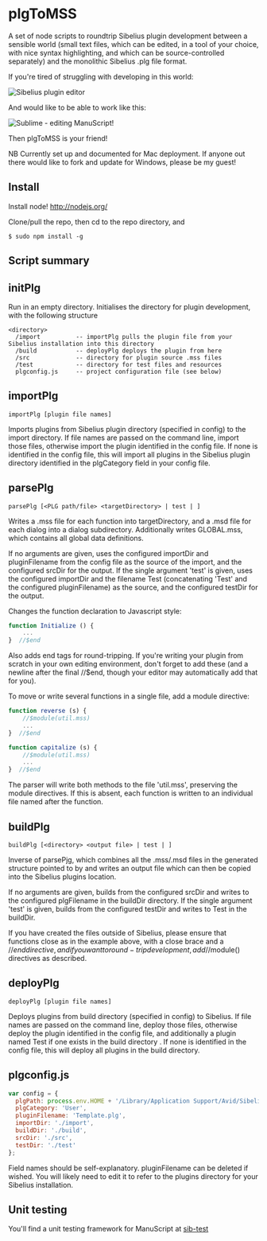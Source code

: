[sibeditor]: https://github.com/tido/plgToMSS/blob/master/images/sib-plugineditor.jpg "Sibelius"
[sublime]: https://github.com/tido/plgToMSS/blob/master/images/sib-sublime.jpg "Sublime"
# plgToMSS

A set of node scripts to roundtrip Sibelius plugin development
between a sensible world (small text files, which can be edited,
in a tool of your choice, with nice syntax highlighting, and which
can be source-controlled separately) and the monolithic Sibelius .plg
file format.

If you're tired of struggling with developing in this world:

![Sibelius plugin editor][sibeditor]

And would like to be able to work like this:

![Sublime - editing ManuScript!][sublime]

Then plgToMSS is your friend!

NB Currently set up and documented for Mac deployment. If anyone out there
would like to fork and update for Windows, please be my guest!

## Install

Install node! http://nodejs.org/

Clone/pull the repo, then cd to the repo directory, and

```
$ sudo npm install -g
```

## Script summary

## initPlg
Run in an empty directory. Initialises the directory for plugin development, with the following
structure
```
<directory>
  /import          -- importPlg pulls the plugin file from your Sibelius installation into this directory
  /build           -- deployPlg deploys the plugin from here
  /src             -- directory for plugin source .mss files
  /test            -- directory for test files and resources
  plgconfig.js     -- project configuration file (see below)
```

## importPlg
```
importPlg [plugin file names]
```
Imports plugins from Sibelius plugin directory (specified in config) to the import directory. If file names are
passed on the command line, import those files, otherwise import the plugin identified in the config file. If none
is identified in the config file, this will import all plugins in the Sibelius plugin directory identified in 
the plgCategory field in your config file.

## parsePlg
```
parsePlg [<PLG path/file> <targetDirectory> | test | ]
```

Writes a .mss file for each function into targetDirectory, and a .msd file for each dialog into a dialog
subdirectory. Additionally writes GLOBAL.mss, which contains all global data definitions.

If no arguments are given, uses the configured importDir and pluginFilename from the config file as the source of the
import, and the configured srcDir for the output. If the single argument 'test' is given, uses the configured importDir
and the filename Test<pluginFilename> (concatenating 'Test' and the configured pluginFilename) as the source, and the
configured testDir for the output.

Changes the function declaration to Javascript style:
```javascript
function Initialize () {
    ...
}  //$end
```

Also adds end tags for round-tripping. If you're writing your plugin from scratch in your own editing environment,
don't forget to add these (and a newline after the final //$end, though your editor may automatically add that
for you).

To move or write several functions in a single file, add a module directive:

```javascript
function reverse (s) {
    //$module(util.mss)
    ...
}  //$end

function capitalize (s) {
    //$module(util.mss)
    ...
}  //$end
```

The parser will write both methods to the file 'util.mss', preserving the module directives. If this is absent, each
function is written to an individual file named after the function.

## buildPlg
```
buildPlg [<directory> <output file> | test | ]
```

Inverse of parsePjg, which combines all the .mss/.msd files in the generated structure pointed to by
<directory> and writes an output file which can then be copied into the Sibelius plugins location.

If no arguments are given, builds from the configured srcDir and writes to the configured plgFilename in the buildDir
directory. If the single argument 'test' is given, builds from the configured testDir and writes to
Test<plgFilename> in the buildDir.

If you have created the files outside of Sibelius, please ensure that functions close as in the example
above, with a close brace and a //$end directive, and if you want to round-trip development, add //$module() 
directives as described.

## deployPlg
```
deployPlg [plugin file names]
```
Deploys plugins from build directory (specified in config) to Sibelius. If file names are passed on the command
line, deploy those files, otherwise deploy the plugin identified in the config file, and additionally a plugin
named Test<pluginName> if one exists in the build directory . If none is identified in the config file, this will
deploy all plugins in the build directory.


## plgconfig.js
```javascript
var config = {
  plgPath: process.env.HOME + '/Library/Application Support/Avid/Sibelius 7.5/Plugins',
  plgCategory: 'User',
  pluginFilename: 'Template.plg',
  importDir: './import',
  buildDir: './build',
  srcDir: './src',
  testDir: './test'
};

```
Field names should be self-explanatory. pluginFilename can be deleted if wished. You will likely need to edit it
to refer to the plugins directory for your Sibelius installation.

## Unit testing
You'll find a unit testing framework for ManuScript at [sib-test](https://github.com/tido/sib-test)
